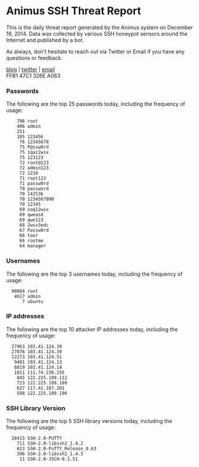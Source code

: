 # Animus SSH Threat Report

This is the daily threat report generated by the Animus system on December 19, 2014. Data was collected by various SSH honeypot sensors around the Internet and published by a bot.  

As always, don't hesitate to reach out via Twitter or Email if you have any questions or feedback.  

[blog](http://morris.guru) | [twitter](https://twitter.com/andrew___morris) | [email](mailto:andrew@morris.guru)  
FFB1 47C1 326E A063  
### Passwords
The following are the top 25 passwords today, including the frequency of usage:
```
    706 root
    406 admin
    251 
    105 123456
     76 12345678
     75 P@ssw0rd
     75 1qaz2wsx
     75 123123
     72 root@123
     72 admin123
     72 1234
     71 root123
     71 passw0rd
     70 password
     70 142536
     70 1234567890
     70 12345
     69 zaq12wsx
     69 qweasd
     69 qwe123
     68 2wsx3edc
     67 Passw0rd
     66 toor
     66 rootme
     64 manager
```

### Usernames
The following are the top 3 usernames today, including the frequency of usage:
```
  90084 root
   4617 admin
      7 ubuntu
```

### IP addresses
The following are the top 10 attacker IP addresses today, including the frequency of usage:
```
  27963 103.41.124.30
  27876 103.41.124.39
  12273 103.41.124.51
   9481 103.41.124.13
   6819 103.41.124.14
   1011 111.74.238.155
    845 122.225.109.112
    723 122.225.109.109
    627 117.41.187.201
    598 122.225.109.196
```

### SSH Library Version
The following are the top 5 SSH library versions today, including the frequency of usage:
```
  28415 SSH-2.0-PUTTY
    711 SSH-2.0-libssh2_1.4.2
    623 SSH-2.0-PuTTY_Release_0.63
    396 SSH-2.0-libssh2_1.4.3
     11 SSH-2.0-JSCH-0.1.51
```
